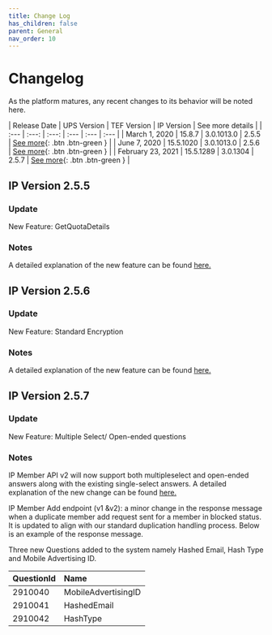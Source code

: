 ```yaml
---
title: Change Log
has_children: false
parent: General
nav_order: 10
---
```


# Changelog
As the platform matures, any recent changes to its behavior will be noted here. 

| Release Date | UPS Version | TEF Version | IP Version | See more details |
| :--- | :---: | :---: | :--- | :--- | :--- |
| March 1, 2020 | 15.8.7 | 3.0.1013.0 |  2.5.5 | [See more](/general/changelog.html#ip-version-255){: .btn .btn-green } |
| June 7, 2020 | 15.5.1020 | 3.0.1013.0 |  2.5.6 | [See more](/general/changelog.html#ip-version-256){: .btn .btn-green } |
| February 23, 2021 | 15.5.1289 | 3.0.1304 |  2.5.7  | [See more](/general/changelog.html#ip-version-257){: .btn .btn-green } |


## IP Version 2.5.5
### Update 
New Feature: GetQuotaDetails 

### Notes
A detailed explanation of the new feature can be found [here.](/externalsample/api/QuotaDetails.html)


## IP Version 2.5.6
### Update
New Feature: Standard Encryption

### Notes
A detailed explanation of the new feature can be found [here.](/memberrouting/encryption)


## IP Version 2.5.7
### Update
New Feature: Multiple Select/ Open-ended questions

### Notes
IP Member API v2 will now support both multipleselect and open-ended answers along with the existing single-select answers. A detailed explanation of the new change can be found [here.](/membermanagement/v2/add.html)

IP Member Add endpoint (v1 &v2): a minor change in the response message when a duplicate member add request sent for a member in blocked status. It is updated to align with our standard duplication handling process. Below is an example of the response message.

Three new Questions added to the system namely Hashed Email, Hash Type and Mobile Advertising ID.

| QuestionId        | Name         | 
|:-------------|:------------------|
| 2910040  | MobileAdvertisingID | 
| 2910041  | HashedEmail   | 
| 2910042  | HashType      | 
